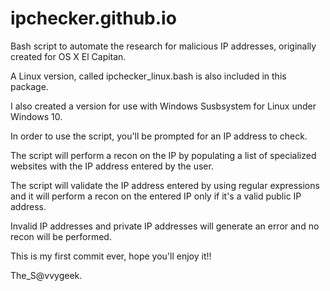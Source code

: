 # ipchecker.github.io
Bash script to automate the research for malicious IP addresses, originally created for OS X El Capitan.


A Linux version, called ipchecker_linux.bash is also included in this package.

I also created a version for use with Windows Susbsystem for Linux under Windows 10.

In order to use the script, you'll be prompted for an IP address to check.

The script will perform a recon on the IP by populating a list of specialized websites 
with the IP address entered by the user.

The script will validate the IP address entered by using regular expressions and 
it will perform a recon on the entered IP only if it's a valid public IP address.

Invalid IP addresses and private IP addresses will generate an error and no recon will be performed.

This is my first commit ever, hope you'll enjoy it!!

The_S@vvygeek.
